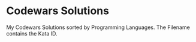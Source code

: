 # Codewars Solutions

My Codewars Solutions sorted by Programming Languages.
The Filename contains the Kata ID.